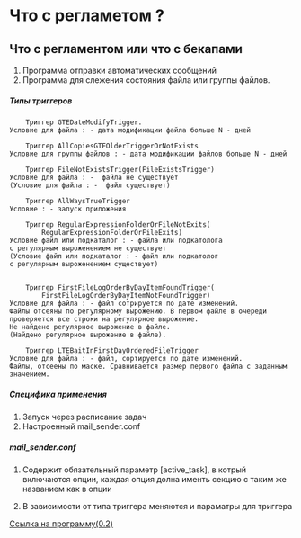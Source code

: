 # Что с регламетом ?

## Что с регламентом или что с бекапами
1) Программа отправки автоматических сообщений
2) Программа для слежения состояния файла или группы файлов.


##### Типы триггеров
        Триггер GTEDateModifyTrigger. 
    Условие для файла : - дата модификации файла больше N - дней 
    
        Триггер AllCopiesGTEOlderTriggerOrNotExists 
    Условие для группы файлов : - дата модификации файлов больше N - дней  
    
        Триггер FileNotExistsTrigger(FileExistsTrigger)
    Условие для файла : -  файла не существует 
    (Условие для файла : -  файл существует)
    
        Триггер AllWaysTrueTrigger 
    Условие : - запуск приложения 
        
        Триггер RegularExpressionFolderOrFileNotExits(
            RegularExpressionFolderOrFileExits)
    Условие файл или подкаталог : - файла или подкатолога 
    с регулярным выроженением не существует 
    (Условие файл или подкаталог : - файл или подкатолог 
    с регулярным выроженением существует)
   
   
        Триггер FirstFileLogOrderByDayItemFoundTrigger(
            FirstFileLogOrderByDayItemNotFoundTrigger) 
    Условие для файла : - файл сотрируется по дате изменений. 
    Файлы отсеяны по регулярному вырожению. В первом файле в очереди 
    проверяется все строки на регулярное вырожение. 
    Не найдено регулярное вырожение в файле. 
    (Найдено регулярное вырожение в файле).
    
        Триггер LTEBaitInFirstDayOrderedFileTrigger 
    Условие для файла : - файл, сортируется по дате изменений. 
    Файлы, отсеены по маске. Сравнивается размер первого файла с заданным 
    значением.    

##### Специфика применения
1) Запуск через расписание задач 
2) Настроенный mail_sender.conf

##### mail_sender.conf
1) Содержит обязательный параметр [active_task], в котрый включаются опции, 
каждая опция долна именть секцию с таким же названием как в опции 

2) В зависимости от типа триггера меняются и параматры для триггера 


[Ссылка на программу(0.2)](https://yadi.sk/d/jlGq9pCF3MM2kB)
